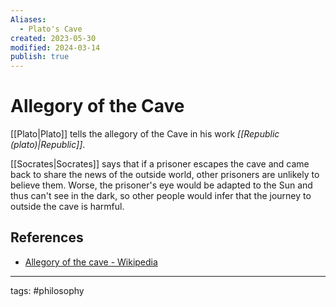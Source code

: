 ```yaml
---
Aliases:
  - Plato's Cave
created: 2023-05-30
modified: 2024-03-14
publish: true
---
```


# Allegory of the Cave
[[Plato|Plato]] tells the allegory of the Cave in his work _[[Republic (plato)|Republic]]_.

[[Socrates|Socrates]] says that if a prisoner escapes the cave and came back to share the news of the outside world, other prisoners are unlikely to believe them. Worse, the prisoner's eye would be adapted to the Sun and thus can't see in the dark, so other people would infer that the journey to outside the cave is harmful.

## References
- [Allegory of the cave - Wikipedia](https://en.wikipedia.org/wiki/Allegory_of_the_cave)

---
tags: #philosophy